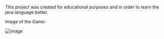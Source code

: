 This project was created for educational purposes and in order to learn the java language better.

Image of the Game:

![image](https://user-images.githubusercontent.com/38585824/120394717-80b91780-c33c-11eb-8f8e-67f0be3839a4.png)
